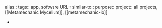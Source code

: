 alias::
tags:: app, software
URL::
similar-to::
purpose::
project:: all projects, [[Metamechanic Mycelium]], [[metamechanic-io]]

-